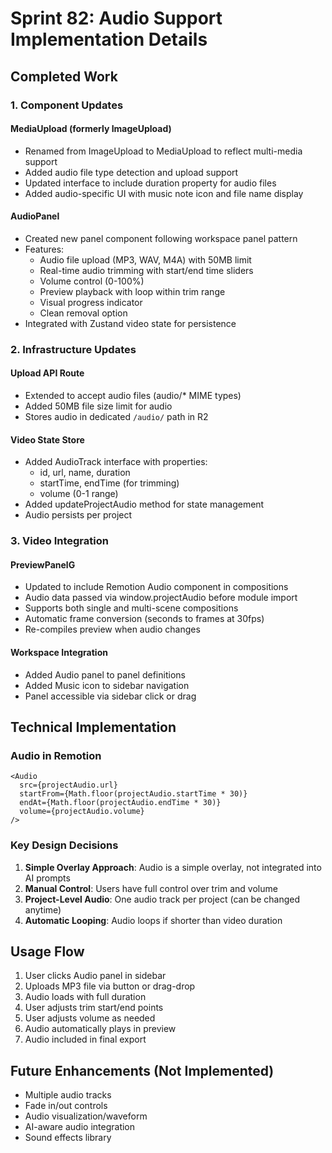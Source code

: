 # Sprint 82: Audio Support Implementation Details

## Completed Work

### 1. Component Updates

#### MediaUpload (formerly ImageUpload)
- Renamed from ImageUpload to MediaUpload to reflect multi-media support
- Added audio file type detection and upload support
- Updated interface to include duration property for audio files
- Added audio-specific UI with music note icon and file name display

#### AudioPanel
- Created new panel component following workspace panel pattern
- Features:
  - Audio file upload (MP3, WAV, M4A) with 50MB limit
  - Real-time audio trimming with start/end time sliders
  - Volume control (0-100%)
  - Preview playback with loop within trim range
  - Visual progress indicator
  - Clean removal option
- Integrated with Zustand video state for persistence

### 2. Infrastructure Updates

#### Upload API Route
- Extended to accept audio files (audio/* MIME types)
- Added 50MB file size limit for audio
- Stores audio in dedicated `/audio/` path in R2

#### Video State Store
- Added AudioTrack interface with properties:
  - id, url, name, duration
  - startTime, endTime (for trimming)
  - volume (0-1 range)
- Added updateProjectAudio method for state management
- Audio persists per project

### 3. Video Integration

#### PreviewPanelG
- Updated to include Remotion Audio component in compositions
- Audio data passed via window.projectAudio before module import
- Supports both single and multi-scene compositions
- Automatic frame conversion (seconds to frames at 30fps)
- Re-compiles preview when audio changes

#### Workspace Integration
- Added Audio panel to panel definitions
- Added Music icon to sidebar navigation
- Panel accessible via sidebar click or drag

## Technical Implementation

### Audio in Remotion
```tsx
<Audio
  src={projectAudio.url}
  startFrom={Math.floor(projectAudio.startTime * 30)}
  endAt={Math.floor(projectAudio.endTime * 30)}
  volume={projectAudio.volume}
/>
```

### Key Design Decisions
1. **Simple Overlay Approach**: Audio is a simple overlay, not integrated into AI prompts
2. **Manual Control**: Users have full control over trim and volume
3. **Project-Level Audio**: One audio track per project (can be changed anytime)
4. **Automatic Looping**: Audio loops if shorter than video duration

## Usage Flow
1. User clicks Audio panel in sidebar
2. Uploads MP3 file via button or drag-drop
3. Audio loads with full duration
4. User adjusts trim start/end points
5. User adjusts volume as needed
6. Audio automatically plays in preview
7. Audio included in final export

## Future Enhancements (Not Implemented)
- Multiple audio tracks
- Fade in/out controls
- Audio visualization/waveform
- AI-aware audio integration
- Sound effects library